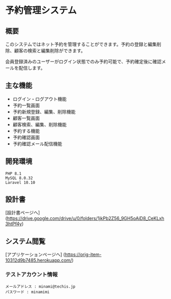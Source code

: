 # 予約管理システム

## 概要
このシステムではネット予約を管理することができます。予約の登録と編集削除、顧客の検索と編集削除ができます。

会員登録済みのユーザーがログイン状態でのみ予約可能で、予約確定後に確認メールを配信します。

## 主な機能
- ログイン・ログアウト機能
- 予約一覧画面
- 予約新規登録、編集、削除機能
- 顧客一覧画面
- 顧客検索、編集、削除機能
- 予約する機能
- 予約確認画面
- 予約確認メール配信機能

## 開発環境
```
PHP 8.1
MySQL 8.0.32
Laravel 10.10
```

## 設計書
[設計書ページへ]
(https://drive.google.com/drive/u/0/folders/1jkPb2Z56_9GH5oAiD8_CeKLxh3htPf4y)

## システム閲覧
[アプリケーションページへ]
(https://orig-item-10312d9b7485.herokuapp.com/)

### テストアカウント情報
```
メールアドレス : minami@techis.jp
パスワード : minamimi	
```		